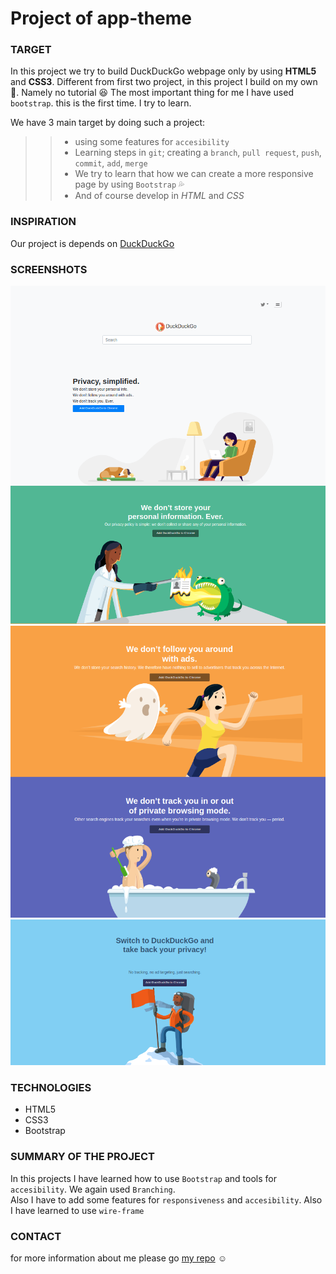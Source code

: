 # Project of app-theme
### TARGET
In this project we try to build DuckDuckGo webpage only by using **HTML5** and **CSS3**. Different from first two project,
in this project I build on my own :muscle:. Namely no tutorial :laughing:
The most important thing for me I have used `bootstrap`. this is the first time. I try to learn. 

We have 3 main target by doing such a project:  
>>* using some features for `accesibility`
>>* Learning steps in `git`; creating a `branch`, `pull request`, `push`, `commit`, `add`, `merge`  
>>* We try to learn that how we can create a more responsive page by using `Bootstrap` :sweat_drops:
>>* And of course develop in *HTML* and *CSS*
### INSPIRATION
Our project is depends on [DuckDuckGo](https://duckduckgo.com/?va=z&t=hk) 
### SCREENSHOTS
![](https://raw.githubusercontent.com/feridunAKYOL/feridunakyol.github.io/master/DuckDuck1.png)
![](https://raw.githubusercontent.com/feridunAKYOL/feridunakyol.github.io/master/DuckDuck2.png)
![](https://raw.githubusercontent.com/feridunAKYOL/feridunakyol.github.io/master/DuckDuck3.png)
### TECHNOLOGIES
- HTML5
- CSS3
- Bootstrap
### SUMMARY OF THE PROJECT
In this projects I have learned how to use `Bootstrap` and tools for `accesibility`. We again used `Branching`.  
Also I have to add some features for `responsiveness` and `accesibility`. Also I have learned to use `wire-frame`   


### CONTACT
for more information about me please go [my repo](https://github.com/feridunAKYOL/feridunakyol.github.io) :relaxed: 
